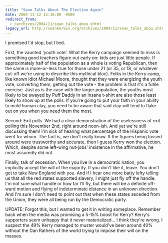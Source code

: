 ```yaml
---
title: "Sean Talks About The Election Again"
date: 2004-11-12 12:16:00 -0500
redirect_from:
  - /archives/2004/11/sean_talks_abou.shtml
legacy_url: http://seankerwin.org/archives/2004/11/sean_talks_abou.shtml
---
```

<p>I promised I'd stop, but I lied.</p>

<p>First, the vaunted 'youth vote'.  What the Kerry campaign seemed to miss is something good teachers figure out early on: kids are just little people.  If approximately half of the population as a whole is voting Republican, then the same is more-or-less true for those under 21 (or 35, or 18, or whatever cut-off we're using to describe this mythical bloc).  Folks in the Kerry camp, like known idiot Michael Moore, thought that they were energizing the youth vote, converting them, getting out the vote - the problem is that it's a futile exercise.  Just as is the case with the larger population, the youths most likely to be swayed by Puff Daddy in an insane t-shirt are also those least likely to show up at the polls.  If you're going to put your faith in your ability to mold human clay, you need to be aware that said clay will tend to flake out on you when you need them the most.</p>

<p>Second: Exit polls.  We had a clear demonstration of the uselessness of exit polling this November 2nd, right around noon-ish.  And yet we're still discussing them!  I'm sick of hearing what percentage of the Hispanic vote went for whom.  The fact is, we don't really know.  If the figures being tossed around were trustworthy and accurate, then I guess Kerry won the election.  Which, despite some left-wing nut-jobs' insistence in the affirmative, he most assuredly did not.</p>

<p>Finally, talk of secession.  When you live in a democratic nation, you implicitly accept the will of the majority.  If you don't like it, leave.  You don't get to take New England with you.  And if I hear one more batty lefty telling us that all the red states supported slavery, I might just fly off the handle.  I'm not sure what handle or how far I'll fly, but there will be a definite off-ward motion and flying of indeterminate distance in an unknown direction.  And I'm sure I don't need to point out that when these states seceded from the Union, they were all being run by the Democratic party.</p>

<p>UPDATE: Forgot this, but I wanted to get it in writing someplace.  Remember back when the media was promising a 5-15% boost for Kerry?  Kerry's supporters seem unhappy that it never materialized... I think they're wrong.  I suspect the 49% Kerry managed to muster would've been around 40% without the Dan Rathers of the world trying to impose their will on the masses.</p>
